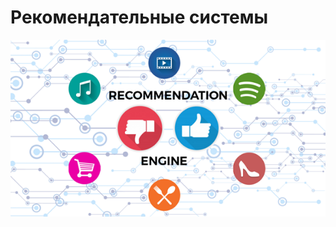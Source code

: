 # Рекомендательные системы
![MarkDown](https://github.com/vit050587/Recommendation-systems/blob/master/recommendation_sis.png)
